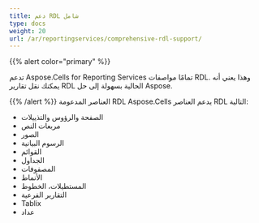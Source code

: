 ```yaml
---
title: دعم RDL شامل
type: docs
weight: 20
url: /ar/reportingservices/comprehensive-rdl-support/
---
```


{{% alert color="primary" %}} 

تدعم Aspose.Cells for Reporting Services تمامًا مواصفات RDL. وهذا يعني أنه يمكنك نقل تقارير RDL الحالية بسهولة إلى حل Aspose.

{{% /alert %}} 
العناصر المدعومة RDL
Aspose.Cells يدعم العناصر RDL التالية: 

- الصفحة والرؤوس والتذييلات
- مربعات النص
- الصور
- الرسوم البيانية
- القوائم
- الجداول
- المصفوفات
- الأنماط
- المستطيلات، الخطوط
- التقارير الفرعية
- Tablix
- عداد

